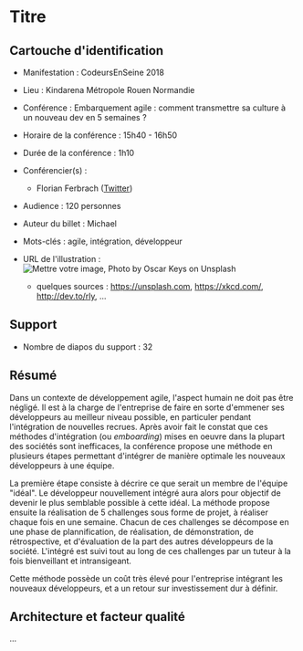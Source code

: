 # Titre

## Cartouche d'identification

 - Manifestation : CodeursEnSeine 2018
 - Lieu : Kindarena Métropole Rouen Normandie
 - Conférence : Embarquement agile : comment transmettre sa culture à un nouveau dev en 5 semaines ?
 - Horaire de la conférence : 15h40 - 16h50
 - Durée de la conférence : 1h10
 - Conférencier(s) :
   - Florian Ferbrach ([Twitter](https://twitter.com/fferbach))
   
 - Audience : 120 personnes
 - Auteur du billet : Michael
 - Mots-clés : agile, intégration, développeur
 - URL de l'illustration : ![Mettre votre image, Photo by Oscar Keys on Unsplash](oscar-keys-58399-unsplash.jpg)
   - quelques sources : https://unsplash.com, https://xkcd.com/, http://dev.to/rly, ...

## Support
 
 - Nombre de diapos du support : 32
 

## Résumé

Dans un contexte de développement agile, l'aspect humain ne doit pas être négligé. Il est à la charge de l'entreprise de faire en sorte d'emmener ses développeurs au meilleur niveau possible, en particuler pendant l'intégration de nouvelles recrues. Après avoir fait le constat que ces méthodes d'intégration (ou *emboarding*) mises en oeuvre dans la plupart des sociétés sont inefficaces, la conférence propose une méthode en plusieurs étapes permettant d'intégrer de manière optimale les nouveaux développeurs à une équipe.

La première étape consiste à décrire ce que serait un membre de l'équipe "idéal". Le développeur nouvellement intégré aura alors pour objectif de devenir le plus semblable possible à cette idéal. La méthode propose ensuite la réalisation de 5 challenges sous forme de projet, à réaliser chaque fois en une semaine. Chacun de ces challenges se décompose en une phase de plannification, de réalisation, de démonstration, de rétrospective, et d'évaluation de la part des autres développeurs de la société. L'intégré est suivi tout au long de ces challenges par un tuteur à la fois bienveillant et intransigeant.

Cette méthode possède un coût très élevé pour l'entreprise intégrant les nouveaux développeurs, et a un retour sur investissement dur à définir.


## Architecture et facteur qualité
...
